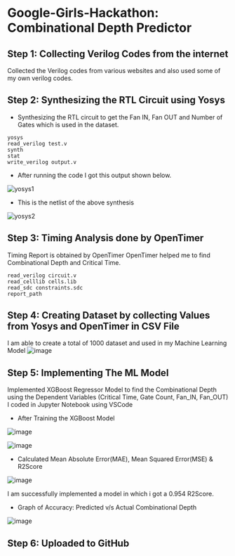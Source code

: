 # Google-Girls-Hackathon: Combinational Depth Predictor

## Step 1: Collecting Verilog Codes from the internet
Collected the Verilog codes from various websites and also used some of my own verilog codes.

## Step 2: Synthesizing the RTL Circuit using Yosys
- Synthesizing the RTL circuit to get the Fan IN, Fan OUT and Number of Gates which is used in the dataset.
```
yosys
read_verilog test.v
synth
stat
write_verilog output.v
```

- After running the code I got this output shown below.

![yosys1](https://github.com/user-attachments/assets/318c7b76-ae32-41b0-a59c-71ae98b7ed59)

- This is the netlist of the above synthesis

![yosys2](https://github.com/user-attachments/assets/e0b4e49c-090e-4e62-a752-a9b9b98fb04e)


## Step 3: Timing Analysis done by OpenTimer
Timing Report is obtained by OpenTimer
OpenTimer helped me to find Combinational Depth and Critical Time.
```
read_verilog circuit.v
read_celllib cells.lib
read_sdc constraints.sdc
report_path
```

## Step 4: Creating Dataset by collecting Values from Yosys and OpenTimer in CSV File
I am able to create a total of 1000 dataset and used in my Machine Learning Model
![image](https://github.com/user-attachments/assets/812aa0bb-42e8-4eeb-99ef-4f0bdf673b21)


## Step 5: Implementing The ML Model
Implemented XGBoost Regressor Model to find the Combinational Depth using the Dependent Variables (Critical Time, Gate Count, Fan_IN, Fan_OUT)
I coded in Jupyter Notebook using VSCode

- After Training the XGBoost Model

![image](https://github.com/user-attachments/assets/d07317e5-bf0b-4412-af60-bb9b0a92f7e8)

![image](https://github.com/user-attachments/assets/c654137a-2672-41e2-a599-4195eaa81d73)

- Calculated Mean Absolute Error(MAE), Mean Squared Error(MSE) & R2Score

![image](https://github.com/user-attachments/assets/e30ca49f-dd16-48cd-858d-2f8f319c0462)

I am successfully implemented a model in which i got a 0.954 R2Score.

- Graph of Accuracy: Predicted v/s Actual Combinational Depth

![image](https://github.com/user-attachments/assets/f1587652-c14c-4733-b2e3-026af4e3b18f)

## Step 6: Uploaded to GitHub
